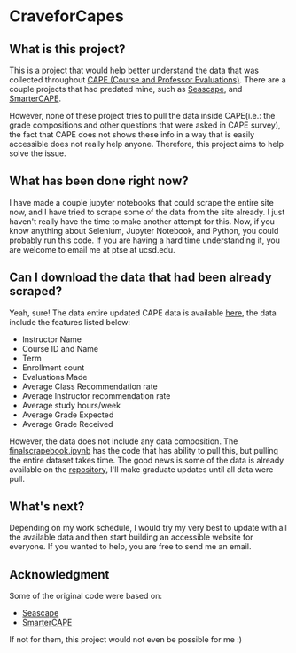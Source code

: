 # CraveforCapes
## What is this project?
This is a project that would help better understand the data that was collected throughout [CAPE (Course and Professor Evaluations)](cape.ucsd.edu). 
There are a couple projects that had predated mine, such as [Seascape](https://github.com/dcao/seascape), and [SmarterCAPE](https://github.com/andportnoy/smartercapes.com). 

However, none of these project tries to pull the data inside CAPE(i.e.: the grade compositions and other questions that were asked in CAPE survey), the fact that
CAPE does not shows these info in a way that is easily accessible does not really help anyone. Therefore, this project aims to help solve the issue.

## What has been done right now?
I have made a couple jupyter notebooks that could scrape the entire site now, and I have tried to scrape some of the data from the site already. I just haven't really have the time to make another attempt for this. Now, 
if you know anything about Selenium, Jupyter Notebook, and Python, you could probably run this code. If you are having a hard time understanding it, you are welcome to
email me at ptse at ucsd.edu.

## Can I download the data that had been already scraped?
Yeah, sure! The data entire updated CAPE data is available [here](https://github.com/ptse8204/craveforcapes/blob/main/scrapedata/capes.csv), the data include the features listed below:

* Instructor Name
* Course	ID and Name
* Term	
* Enrollment count
* Evaluations Made	
* Average Class Recommendation rate
* Average Instructor recommendation rate	
* Average study hours/week
* Average Grade Expected	
* Average Grade Received

However, the data does not include any data composition. The [finalscrapebook.ipynb](https://github.com/ptse8204/craveforcapes/blob/main/finalscrapebook.ipynb) has the code that has ability to pull this, but pulling the entire dataset takes time. The good news is some of the data is already available on the [repository](https://github.com/ptse8204/craveforcapes), I'll make graduate updates until all data were pull.

## What's next?
Depending on my work schedule, I would try my very best to update with all the available data and then start building an accessible website for everyone. 
If you wanted to help, you are free to send me an email.

## Acknowledgment 
Some of the original code were based on:
* [Seascape](https://github.com/dcao/seascape)
* [SmarterCAPE](https://github.com/andportnoy/smartercapes.com)

If not for them, this project would not even be possible for me :)

